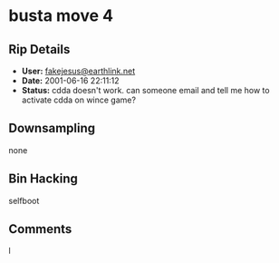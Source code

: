 # busta move 4

## Rip Details

- **User:** fakejesus@earthlink.net
- **Date:** 2001-06-16 22:11:12
- **Status:** cdda doesn't work. can someone email and tell me how to activate cdda on wince game?

## Downsampling

none

## Bin Hacking

selfboot

## Comments

l

